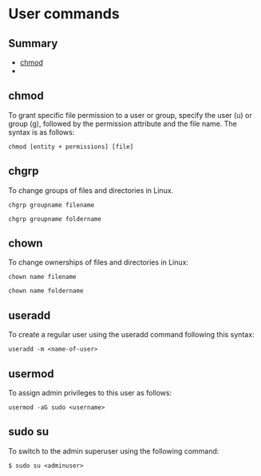 # User commands

## Summary
- [chmod](#chmod)
- 

## chmod
To grant specific file permission to a user or group, specify the user (u) or group (g), followed by the permission attribute and the file name.
The syntax is as follows:
```
chmod [entity + permissions] [file]
```
## chgrp
To change groups of files and directories in Linux. 
```
chgrp groupname filename
```
```
chgrp groupname foldername
```
## chown
To change ownerships of files and directories in Linux:
```
chown name filename
```
```
chown name foldername
```
## useradd
To create a regular user using the useradd command following this syntax:
```
useradd -m <name-of-user>
```
## usermod
To assign admin privileges to this user as follows:
```
usermod -aG sudo <username>
```
## sudo su
To switch to the admin superuser using the following command:
```
$ sudo su <adminuser>
```

